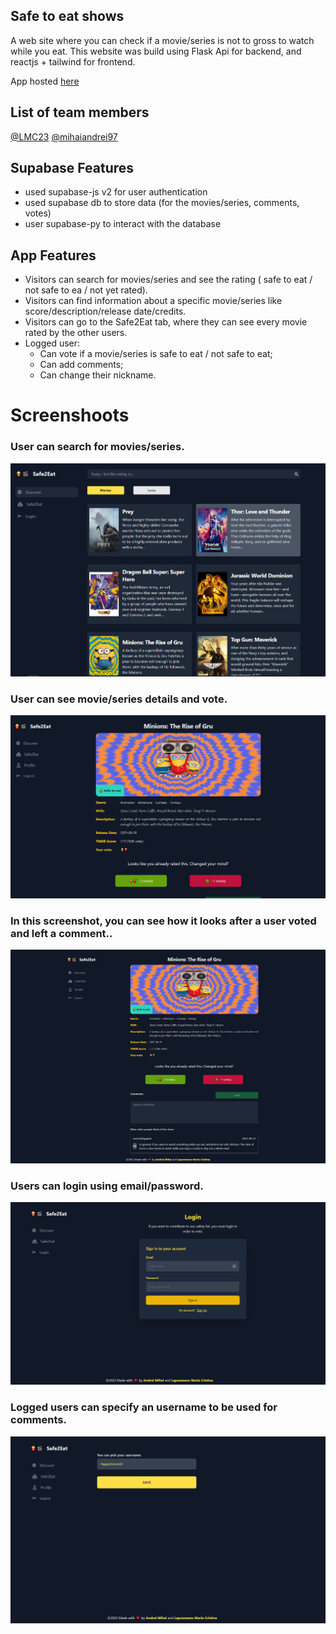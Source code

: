 ## Safe to eat shows

A web site where you can check if a movie/series is not to gross to watch while you eat. This website was build using Flask Api for backend, and reactjs + tailwind for frontend.

App hosted [here](https://safe2eat.netlify.app/)

## List of team members

[@LMC23](https://twitter.com/CristinaLapusn2)
[@mihaiandrei97](https://twitter.com/MihaiAdrianAnd1)

## Supabase Features

- used supabase-js v2 for user authentication
- used supabase db to store data (for the movies/series, comments, votes)
- user supabase-py to interact with the database

## App Features

- Visitors can search for movies/series and see the rating ( safe to eat / not safe to ea / not yet rated).
- Visitors can find information about a specific movie/series like score/description/release date/credits.
- Visitors can go to the Safe2Eat tab, where they can see every movie rated by the other users.
- Logged user:
  - Can vote if a movie/series is safe to eat / not safe to eat;
  - Can add comments;
  - Can change their nickname.

# Screenshoots

### User can search for movies/series.

![Search Movie or Series](/screenshots/search-movie-or-series.PNG "search movie or series")

### User can see movie/series details and vote.

![Movie details](/screenshots/movie-details.PNG "movie details")

### In this screenshot, you can see how it looks after a user voted and left a comment..

![Add comments](/screenshots/comments-section.PNG "add comments")

### Users can login using email/password.

![Login](/screenshots/login.PNG "login")

### Logged users can specify an username to be used for comments.

![Contact](/screenshots/profile.PNG "contact")